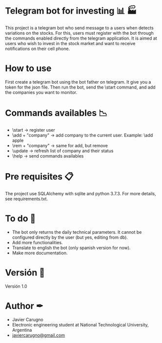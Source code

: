 # Telegram bot for investing 📊 🏭

This project is a telegram bot who send message to a users when detects variations on the stocks. 
For this, users must register with the bot through the commands enabled directly from the telegram application.
It is aimed at users who wish to invest in the stock market and want to receive notifications on their cell phone.

# How to use

First create a telegram bot using the bot father on telegram. It give you a token for the json file. Then run the bot, send the \start command, and add the companies you want to monitor.

# Commands availables 📉

* \start -> register user
* \add + "company" -> add company to the current user. Example: \add apple
* \rem + "company" -> same for add, but remove
* \update -> refresh list of company and their status
* \help -> send commands availables

# Pre requisites 📋

The project use SQLAlchemy with sqlite and python 3.7.3. For more details, see requirements.txt.

# To do 🚀

* The bot only returns the daily technical parameters. It cannot be configured directly by the user (but yes, editing from db).
* Add more functionalities.
* Translate to english the bot (only spanish version for now).
* Make more documentation.

# Versión 📌

Versión 1.0

# Author ✒

* Javier Carugno
* Electronic engineering student at National Technological University, Argentina
* javiercarugno@gmail.com
